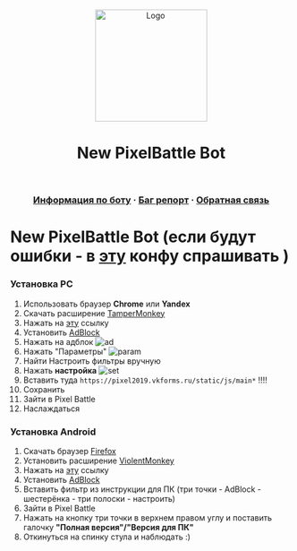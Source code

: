 <br />
<p align="center">
  <a href="https://github.com/othneildrew/Best-README-Template">
    <img src="https://gistcdn.githack.com/dvachevskaya/4dc06d33f3ba58dd60fe05b90f2a787c/raw/4f8fa5e7cb03e888f1ffb9b4568a43979681d8ae/3rdc.svg" alt="Logo" width="200" height="200">
  </a>


  <h1 align="center">
    New PixelBattle Bot
    <br />
    <br />
<h3 align="center">
    <a href="https://t.me/joinchat/FrQ5XkjDq4uUxcOYskHGXg"> Информация по боту</a>
    ·
    <a href="https://t.me/joinchat/FrQ5XkjDq4uUxcOYskHGXg">Баг репорт</a>
    ·
    <a href="https://t.me/joinchat/FrQ5XkjDq4uUxcOYskHGXg">Обратная связь</a>
</h3>
</h1>


# New PixelBattle Bot (если будут ошибки - в [эту](https://t.me/joinchat/FrQ5XkjDq4uUxcOYskHGXg) конфу спрашивать )
### Установка PC
1. Использовать браузер **Chrome** или **Yandex**
2. Скачать расширение [TamperMonkey](https://chrome.google.com/webstore/detail/tampermonkey/dhdgffkkebhmkfjojejmpbldmpobfkfo)
3. Нажать на [эту](https://github.com/JesferMonkaS/newpixelbot/raw/master/bot.user.js) ссылку
4. Установить [AdBlock](https://chrome.google.com/webstore/detail/adblock/gighmmpiobklfepjocnamgkkbiglidom/related?hl=ru)
5. Нажать на адблок
![ad](https://i.imgur.com/nOV2MS6.png)
6. Нажать "Параметры"
![param](https://i.imgur.com/crTOOEF.png)
7. Найти Настроить фильтры вручную
8. Нажать **настройка**
![set](https://i.imgur.com/IvANl4u.png)
9. Вставить туда `https://pixel2019.vkforms.ru/static/js/main*` !!!!
10. Сохранить
11. Зайти в Pixel Battle
12. Наслаждаться

### Установка Android
1. Скачать браузер [Firefox](https://play.google.com/store/apps/details?id=org.mozilla.firefox)
2. Установить расширение [ViolentMonkey](https://addons.mozilla.org/en-US/firefox/addon/violentmonkey/)
3. Нажать на [эту](https://github.com/JesferMonkaS/newpixelbot/raw/master/bot.user.js) ссылку
4. Установить [AdBlock](https://addons.mozilla.org/ru/firefox/addon/adblock-for-firefox/)
5. Вставить фильтр из инструкции для ПК (три точки - AdBlock - шестерёнка - три полоски - настроить)
6. Зайти в Pixel Battle
7. Нажать на кнопку три точки в верхнем правом углу и поставить галочку **"Полная версия"/"Версия для ПК"**
8. Откинуться на спинку стула и наблюдать :)
